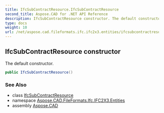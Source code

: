 ```yaml
---
title: IfcSubContractResource.IfcSubContractResource
second_title: Aspose.CAD for .NET API Reference
description: IfcSubContractResource constructor. The default constructor
type: docs
weight: 10
url: /net/aspose.cad.fileformats.ifc.ifc2x3.entities/ifcsubcontractresource/ifcsubcontractresource/
---
```

## IfcSubContractResource constructor

The default constructor.

```csharp
public IfcSubContractResource()
```

### See Also

* class [IfcSubContractResource](../)
* namespace [Aspose.CAD.FileFormats.Ifc.IFC2X3.Entities](../../ifcsubcontractresource/)
* assembly [Aspose.CAD](../../../)


